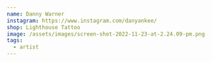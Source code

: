 ```yaml
---
name: Danny Warner
instagram: https://www.instagram.com/danyankee/
shop: Lighthouse Tattoo
image: /assets/images/screen-shot-2022-11-23-at-2.24.09-pm.png
tags:
  - artist
---
```

